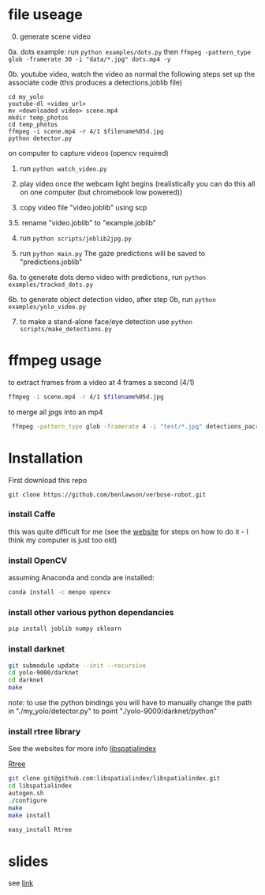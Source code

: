 # file useage
 
0. generate scene video

0a. dots example: run ```python examples/dots.py```
    then ```ffmpeg -pattern_type glob -framerate 30 -i "data/*.jpg" dots.mp4 -y```

0b. youtube video, watch the video as normal 
the following steps set up the associate code
(this produces a detections.joblib file)
```
cd my_yolo
youtube-dl <video_url>
mv <downloaded video> scene.mp4
mkdir temp_photos
cd temp_photos
ffmpeg -i scene.mp4 -r 4/1 $filename%05d.jpg
python detector.py
```

on computer to capture videos (opencv required)
1. run ```python watch_video.py```

2. play video once the webcam light begins
(realistically you can do this all on one computer (but chromebook low powered))

3. copy video file "video.joblib" using scp 

3.5. rename "video.joblib" to "example.joblib"

4. run ```python scripts/joblib2jpg.py```

5. run ```python main.py```
The gaze predictions will be saved to "predictions.joblib"

6a. to generate dots demo video with predictions, run ```python examples/tracked_dots.py```

6b. to generate object detection video, after step 0b, run ```python examples/yolo_video.py```


7. to make a stand-alone face/eye detection use ```python scripts/make_detections.py```


# ffmpeg usage
to extract frames from a video at 4 frames a second (4/1) 
```bash
ffmpeg -i scene.mp4 -r 4/1 $filename%05d.jpg
```
to merge all jpgs into an mp4
```bash
 ffmpeg -pattern_type glob -framerate 4 -i "test/*.jpg" detections_pacrim.mp4 -y
```



# Installation

First download this repo 
```
git clone https://github.com/benlawson/verbose-robot.git
```

### install Caffe 
this was quite difficult for me (see the [website](http://caffe.berkeleyvision.org/installation.html) for steps on how to do it - I think my computer is just too old)

### install OpenCV
assuming Anaconda and conda are installed:
```bash
conda install -c menpo opencv
```

### install other various python dependancies
```bash
pip install joblib numpy sklearn
```

### install darknet
```bash
git submodule update --init --recursive
cd yolo-9000/darknet
cd darknet 
make
```
*note:* to use the python bindings you will have to manually change the path in "./my_yolo/detector.py" to point "./yolo-9000/darknet/python"

### install rtree library
See the websites for more info
[libspatialindex](https://libspatialindex.github.io/install.html)

[Rtree](http://toblerity.org/rtree/)

```bash
git clone git@github.com:libspatialindex/libspatialindex.git
cd libspatialindex
autogen.sh
./configure
make
make install

easy_install Rtree
```

# slides
see [link](https://cs-people.bu.edu/balawson/cs585/project.html)


